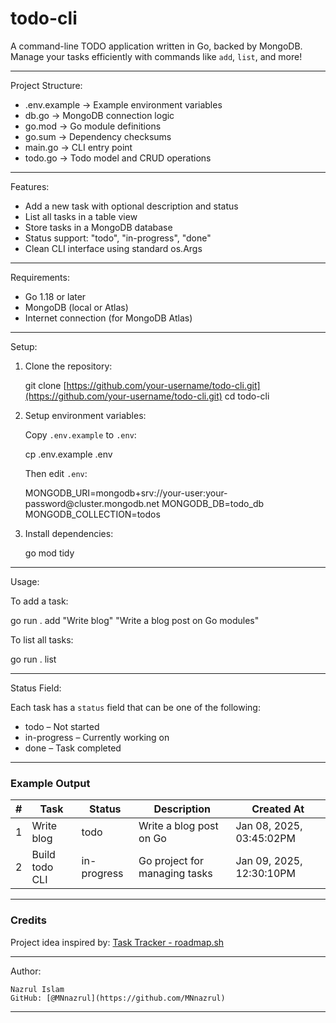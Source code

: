 # todo-cli

A command-line TODO application written in Go, backed by MongoDB. Manage your tasks efficiently with commands like `add`, `list`, and more!

---

Project Structure:

- .env.example → Example environment variables
- db.go → MongoDB connection logic
- go.mod → Go module definitions
- go.sum → Dependency checksums
- main.go → CLI entry point
- todo.go → Todo model and CRUD operations

---

Features:

- Add a new task with optional description and status
- List all tasks in a table view
- Store tasks in a MongoDB database
- Status support: "todo", "in-progress", "done"
- Clean CLI interface using standard os.Args

---

Requirements:

- Go 1.18 or later
- MongoDB (local or Atlas)
- Internet connection (for MongoDB Atlas)

---

Setup:

1. Clone the repository:

   git clone [https://github.com/your-username/todo-cli.git](https://github.com/your-username/todo-cli.git)
   cd todo-cli

2. Setup environment variables:

   Copy `.env.example` to `.env`:

   cp .env.example .env

   Then edit `.env`:

   MONGODB_URI=mongodb+srv://your-user\:your-password\@cluster.mongodb.net
   MONGODB_DB=todo_db
   MONGODB_COLLECTION=todos

3. Install dependencies:

   go mod tidy

---

Usage:

To add a task:

go run . add "Write blog" "Write a blog post on Go modules"

To list all tasks:

go run . list

---

Status Field:

Each task has a `status` field that can be one of the following:

- todo – Not started
- in-progress – Currently working on
- done – Task completed

---

### Example Output

| #   | Task           | Status      | Description                   | Created At               |
| --- | -------------- | ----------- | ----------------------------- | ------------------------ |
| 1   | Write blog     | todo        | Write a blog post on Go       | Jan 08, 2025, 03:45:02PM |
| 2   | Build todo CLI | in-progress | Go project for managing tasks | Jan 09, 2025, 12:30:10PM |

---

### Credits

Project idea inspired by: [Task Tracker - roadmap.sh](https://roadmap.sh/projects/task-tracker)

---

Author:

    Nazrul Islam
    GitHub: [@MNnazrul](https://github.com/MNnazrul)

---
